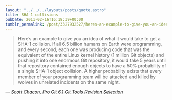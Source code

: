 ```yaml
---
layout: "../../../layouts/posts/quote.astro"
title: SHA-1 collisions
pubDate: 2011-02-16T16:18:39+00:00
tumblr_permalink: /post/3327932527/heres-an-example-to-give-you-an-idea-of-what-it
---
```


> Here’s an example to give you an idea of what it would take to get a SHA-1 collision. If all 6.5 billion humans on Earth were programming, and every second, each one was producing code that was the equivalent of the entire Linux kernel history (1 million Git objects) and pushing it into one enormous Git repository, it would take 5 years until that repository contained enough objects to have a 50% probability of a single SHA-1 object collision. A higher probability exists that every member of your programming team will be attacked and killed by wolves in unrelated incidents on the same night.

— <cite>[Scott Chacon, _Pro Git 6.1 Git Tools Revision Selection_](https://git-scm.com/book/en/v2/Git-Tools-Revision-Selection)</cite>

